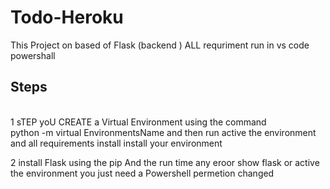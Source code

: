 # Todo-Heroku
This Project on based of Flask (backend ) ALL requriment run in vs code powershall 
## Steps
<br>
1 sTEP yoU CREATE a Virtual Environment using the command</br>
python -m virtual EnvironmentsName and then run
active the environment and all requirements install install your environment 

2 install Flask using the pip
And the run time any eroor show flask or active the environment you just need a Powershell permetion changed
